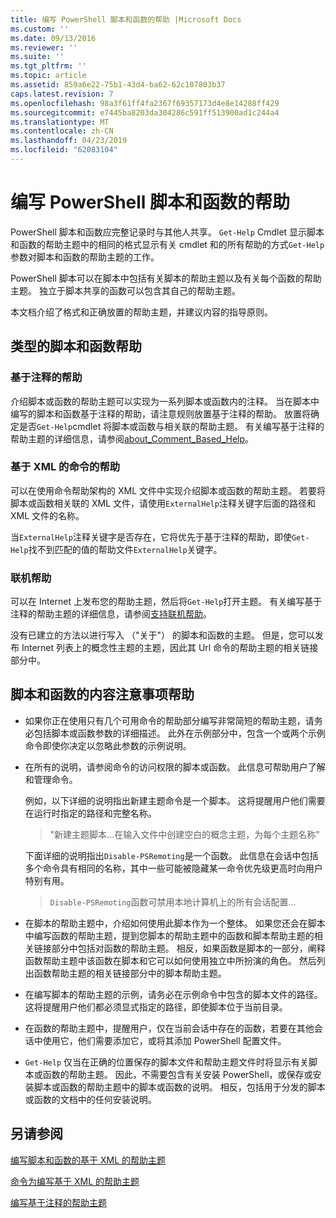```yaml
---
title: 编写 PowerShell 脚本和函数的帮助 |Microsoft Docs
ms.custom: ''
ms.date: 09/13/2016
ms.reviewer: ''
ms.suite: ''
ms.tgt_pltfrm: ''
ms.topic: article
ms.assetid: 859a6e22-75b1-43d4-ba62-62c107803b37
caps.latest.revision: 7
ms.openlocfilehash: 98a3f61ff4fa2367f69357173d4e8e14288ff429
ms.sourcegitcommit: e7445ba8203da304286c591ff513900ad1c244a4
ms.translationtype: MT
ms.contentlocale: zh-CN
ms.lasthandoff: 04/23/2019
ms.locfileid: "62083104"
---
```

# <a name="writing-help-for-powershell-scripts-and-functions"></a>编写 PowerShell 脚本和函数的帮助

PowerShell 脚本和函数应完整记录时与其他人共享。
`Get-Help` Cmdlet 显示脚本和函数的帮助主题中的相同的格式显示有关 cmdlet 和的所有帮助的方式`Get-Help`参数对脚本和函数的帮助主题的工作。

PowerShell 脚本可以在脚本中包括有关脚本的帮助主题以及有关每个函数的帮助主题。
独立于脚本共享的函数可以包含其自己的帮助主题。

本文档介绍了格式和正确放置的帮助主题，并建议内容的指导原则。

## <a name="types-of-script-and-function-help"></a>类型的脚本和函数帮助

### <a name="comment-based-help"></a>基于注释的帮助
介绍脚本或函数的帮助主题可以实现为一系列脚本或函数内的注释。
当在脚本中编写的脚本和函数基于注释的帮助，请注意规则放置基于注释的帮助。
放置将确定是否`Get-Help`cmdlet 将脚本或函数与相关联的帮助主题。
有关编写基于注释的帮助主题的详细信息，请参阅[about_Comment_Based_Help](/powershell/module/microsoft.powershell.core/about/about_comment_based_help)。

### <a name="xml-based-command-help"></a>基于 XML 的命令的帮助
可以在使用命令帮助架构的 XML 文件中实现介绍脚本或函数的帮助主题。
若要将脚本或函数相关联的 XML 文件，请使用`ExternalHelp`注释关键字后面的路径和 XML 文件的名称。

当`ExternalHelp`注释关键字是否存在，它将优先于基于注释的帮助，即使`Get-Help`找不到匹配的值的帮助文件`ExternalHelp`关键字。

### <a name="online-help"></a>联机帮助
可以在 Internet 上发布您的帮助主题，然后将`Get-Help`打开主题。
有关编写基于注释的帮助主题的详细信息，请参阅[支持联机帮助](../module/supporting-online-help.md)。

没有已建立的方法以进行写入 （"关于"） 的脚本和函数的主题。
但是，您可以发布 Internet 列表上的概念性主题的主题，因此其 Url 命令的帮助主题的相关链接部分中。

## <a name="content-considerations-for-script-and-function-help"></a>脚本和函数的内容注意事项帮助

- 如果你正在使用只有几个可用命令的帮助部分编写非常简短的帮助主题，请务必包括脚本或函数参数的详细描述。 此外在示例部分中，包含一个或两个示例命令即使你决定以忽略此参数的示例说明。

- 在所有的说明，请参阅命令的访问权限的脚本或函数。 此信息可帮助用户了解和管理命令。

  例如，以下详细的说明指出新建主题命令是一个脚本。 这将提醒用户他们需要在运行时指定的路径和完整名称。

  > "新建主题脚本...在输入文件中创建空白的概念主题，为每个主题名称"

  下面详细的说明指出`Disable-PSRemoting`是一个函数。 此信息在会话中包括多个命令具有相同的名称，其中一些可能被隐藏某一命令优先级更高时向用户特别有用。

  > `Disable-PSRemoting`函数可禁用本地计算机上的所有会话配置...

- 在脚本的帮助主题中，介绍如何使用此脚本作为一个整体。 如果您还会在脚本中编写函数的帮助主题，提到您脚本的帮助主题中的函数和脚本帮助主题的相关链接部分中包括对函数的帮助主题。 相反，如果函数是脚本的一部分，阐释函数帮助主题中该函数在脚本和它可以如何使用独立中所扮演的角色。 然后列出函数帮助主题的相关链接部分中的脚本帮助主题。

- 在编写脚本的帮助主题的示例，请务必在示例命令中包含的脚本文件的路径。 这将提醒用户他们都必须显式指定的路径，即使脚本位于当前目录。

- 在函数的帮助主题中，提醒用户，仅在当前会话中存在的函数，若要在其他会话中使用它，他们需要添加它，或将其添加 PowerShell 配置文件。

- `Get-Help` 仅当在正确的位置保存的脚本文件和帮助主题文件时将显示有关脚本或函数的帮助主题。 因此，不需要包含有关安装 PowerShell，或保存或安装脚本或函数的帮助主题中的脚本或函数的说明。 相反，包括用于分发的脚本或函数的文档中的任何安装说明。

## <a name="see-also"></a>另请参阅

 [编写脚本和函数的基于 XML 的帮助主题](./writing-xml-based-help-topics-for-scripts-and-functions.md)

 [命令为编写基于 XML 的帮助主题](./writing-xml-based-help-topics-for-commands.md)

 [编写基于注释的帮助主题](./writing-comment-based-help-topics.md)
